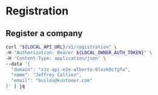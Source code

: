# Registration

## Register a company

```bash
curl "${LOCAL_API_URL}/v1/registration" \
-H "Authorization: Bearer ${LOCAL_OWNER_AUTH_TOKEN}" \
-H 'Content-Type: application/json' \
--data '{
  "domain": "zzz-api-e2e-alberto-8lezk0cfgfa",
  "name": "Jeffrey Colliez",
  "email": "builds@kustomer.com"
}' | jq
```
